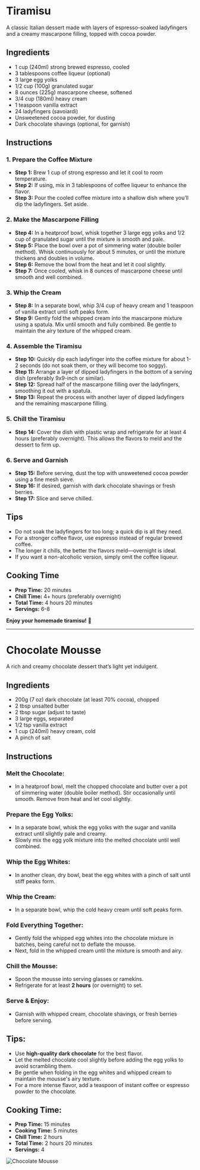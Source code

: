# Tiramisu  

A classic Italian dessert made with layers of espresso-soaked ladyfingers and a creamy mascarpone filling, topped with cocoa powder.  

## Ingredients  

- 1 cup (240ml) strong brewed espresso, cooled  
- 3 tablespoons coffee liqueur (optional)  
- 3 large egg yolks  
- 1/2 cup (100g) granulated sugar  
- 8 ounces (225g) mascarpone cheese, softened  
- 3/4 cup (180ml) heavy cream  
- 1 teaspoon vanilla extract  
- 24 ladyfingers (savoiardi)  
- Unsweetened cocoa powder, for dusting  
- Dark chocolate shavings (optional, for garnish)  

## Instructions  

### 1. Prepare the Coffee Mixture  
- **Step 1:** Brew 1 cup of strong espresso and let it cool to room temperature.  
- **Step 2:** If using, mix in 3 tablespoons of coffee liqueur to enhance the flavor.  
- **Step 3:** Pour the cooled coffee mixture into a shallow dish where you’ll dip the ladyfingers. Set aside.  

### 2. Make the Mascarpone Filling  
- **Step 4:** In a heatproof bowl, whisk together 3 large egg yolks and 1/2 cup of granulated sugar until the mixture is smooth and pale.  
- **Step 5:** Place the bowl over a pot of simmering water (double boiler method). Whisk continuously for about 5 minutes, or until the mixture thickens and doubles in volume.  
- **Step 6:** Remove the bowl from the heat and let it cool slightly.  
- **Step 7:** Once cooled, whisk in 8 ounces of mascarpone cheese until smooth and well combined.  

### 3. Whip the Cream  
- **Step 8:** In a separate bowl, whip 3/4 cup of heavy cream and 1 teaspoon of vanilla extract until soft peaks form.  
- **Step 9:** Gently fold the whipped cream into the mascarpone mixture using a spatula. Mix until smooth and fully combined. Be gentle to maintain the airy texture of the whipped cream.  

### 4. Assemble the Tiramisu  
- **Step 10:** Quickly dip each ladyfinger into the coffee mixture for about 1-2 seconds (do not soak them, or they will become too soggy).  
- **Step 11:** Arrange a layer of dipped ladyfingers in the bottom of a serving dish (preferably 9x9-inch or similar).  
- **Step 12:** Spread half of the mascarpone filling over the ladyfingers, smoothing it out with a spatula.  
- **Step 13:** Repeat the process with another layer of dipped ladyfingers and the remaining mascarpone filling.  

### 5. Chill the Tiramisu  
- **Step 14:** Cover the dish with plastic wrap and refrigerate for at least 4 hours (preferably overnight). This allows the flavors to meld and the dessert to firm up.  

### 6. Serve and Garnish  
- **Step 15:** Before serving, dust the top with unsweetened cocoa powder using a fine mesh sieve.  
- **Step 16:** If desired, garnish with dark chocolate shavings or fresh berries.  
- **Step 17:** Slice and serve chilled.  

## Tips  

- Do not soak the ladyfingers for too long; a quick dip is all they need.  
- For a stronger coffee flavor, use espresso instead of regular brewed coffee.  
- The longer it chills, the better the flavors meld—overnight is ideal.  
- If you want a non-alcoholic version, simply omit the coffee liqueur.  

## Cooking Time  

- **Prep Time:** 20 minutes  
- **Chill Time:** 4+ hours (preferably overnight)  
- **Total Time:** 4 hours 20 minutes  
- **Servings:** 6-8  

**Enjoy your homemade tiramisu!** 🍰

---

# Chocolate Mousse  
A rich and creamy chocolate dessert that’s light yet indulgent.  

## Ingredients  
- 200g (7 oz) dark chocolate (at least 70% cocoa), chopped  
- 2 tbsp unsalted butter  
- 2 tbsp sugar (adjust to taste)  
- 3 large eggs, separated  
- 1/2 tsp vanilla extract  
- 1 cup (240ml) heavy cream, cold  
- A pinch of salt  

## Instructions  

### Melt the Chocolate:  
- In a heatproof bowl, melt the chopped chocolate and butter over a pot of simmering water (double boiler method). Stir occasionally until smooth. Remove from heat and let cool slightly.  

### Prepare the Egg Yolks:  
- In a separate bowl, whisk the egg yolks with the sugar and vanilla extract until slightly pale and creamy.  
- Slowly mix the egg yolk mixture into the melted chocolate until well combined.  

### Whip the Egg Whites:  
- In another clean, dry bowl, beat the egg whites with a pinch of salt until stiff peaks form.  

### Whip the Cream:  
- In a separate bowl, whip the cold heavy cream until soft peaks form.  

### Fold Everything Together:  
- Gently fold the whipped egg whites into the chocolate mixture in batches, being careful not to deflate the mousse.  
- Next, fold in the whipped cream until the mixture is smooth and airy.  

### Chill the Mousse:  
- Spoon the mousse into serving glasses or ramekins.  
- Refrigerate for at least **2 hours** (or overnight) to set.  

### Serve & Enjoy:  
- Garnish with whipped cream, chocolate shavings, or fresh berries before serving.  

## Tips:  
- Use **high-quality dark chocolate** for the best flavor.  
- Let the melted chocolate cool slightly before adding the egg yolks to avoid scrambling them.  
- Be gentle when folding in the egg whites and whipped cream to maintain the mousse's airy texture.  
- For a more intense flavor, add a teaspoon of instant coffee or espresso powder to the chocolate.  

## Cooking Time:  
- **Prep Time:** 15 minutes  
- **Cooking Time:** 5 minutes  
- **Chill Time:** 2 hours  
- **Total Time:** 2 hours 20 minutes  
- **Servings:** 4  

![Chocolate Mousse](https://www.allrecipes.com/thmb/h1-rRJcI_8AMavPqqlBnwVIO3vA=/1500x0/filters:no_upscale():max_bytes(150000):strip_icc()/IMG_8145_Chocolate-Mousse-for-Beginners-4x3-cropped-757ae43035ff48cc8bc9ccffbd6cf3b7.jpg)

